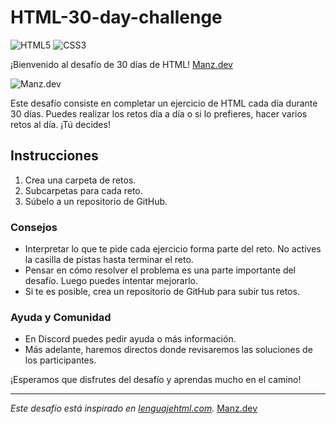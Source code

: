 # HTML-30-day-challenge

![HTML5](https://img.shields.io/badge/HTML5-db542f?style=for-the-badge&logo=html5&logoColor=white&labelColor=101010)
![CSS3](https://img.shields.io/badge/CSS3-4d98d4?style=for-the-badge&logo=css3&logoColor=white&labelColor=101010)

¡Bienvenido al desafío de 30 días de HTML! [Manz.dev](https://manz.dev/)

<img src="https://manzdev.github.io/twitch-weather-city/manzdev.png" alt="Manz.dev" />

Este desafío consiste en completar un ejercicio de HTML cada día durante 30 días. Puedes realizar los retos día a día o si lo prefieres, hacer varios retos al día. ¡Tú decides!

## Instrucciones

1. Crea una carpeta de retos.
2. Subcarpetas para cada reto.
3. Súbelo a un repositorio de GitHub.

### Consejos

- Interpretar lo que te pide cada ejercicio forma parte del reto. No actives la casilla de pistas hasta terminar el reto.
- Pensar en cómo resolver el problema es una parte importante del desafío. Luego puedes intentar mejorarlo.
- Si te es posible, crea un repositorio de GitHub para subir tus retos.

### Ayuda y Comunidad

- En Discord puedes pedir ayuda o más información.
- Más adelante, haremos directos donde revisaremos las soluciones de los participantes.

¡Esperamos que disfrutes del desafío y aprendas mucho en el camino!

---

_Este desafío está inspirado en [lenguajehtml.com](https://lenguajehtml.com/challenge/)._
[Manz.dev](https://manz.dev/)
